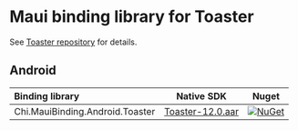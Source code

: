 # Maui binding library for Toaster

See [Toaster repository](https://github.com/getActivity/Toaster) for details.

## Android

| Binding library | Native SDK | Nuget |
|:-| :-: | :-: |
|Chi.MauiBinding.Android.Toaster| [Toaster-12.0.aar](https://jitpack.io/#getActivity/Toaster)| [![NuGet](https://buildstats.info/nuget/Chi.MauiBinding.Android.Toaster?includePreReleases=false)](https://www.nuget.org/packages/Chi.MauiBinding.Android.Toaster/ "Download Chi.MauiBinding.Android.Toaster from NuGet.org") |
